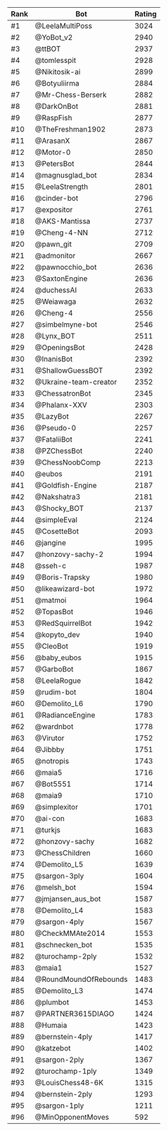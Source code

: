 Rank|Bot|Rating
---|---|---
#1|@LeelaMultiPoss|3024
#2|@YoBot_v2|2940
#3|@ttBOT|2937
#4|@tomlesspit|2928
#5|@Nikitosik-ai|2899
#6|@Botyuliirma|2884
#7|@Mr-Chess-Berserk|2882
#8|@DarkOnBot|2881
#9|@RaspFish|2877
#10|@TheFreshman1902|2873
#11|@ArasanX|2867
#12|@Motor-0|2850
#13|@PetersBot|2844
#14|@magnusglad_bot|2834
#15|@LeelaStrength|2801
#16|@cinder-bot|2796
#17|@expositor|2761
#18|@AKS-Mantissa|2737
#19|@Cheng-4-NN|2712
#20|@pawn_git|2709
#21|@admonitor|2667
#22|@pawnocchio_bot|2636
#23|@SaxtonEngine|2636
#24|@duchessAI|2633
#25|@Weiawaga|2632
#26|@Cheng-4|2556
#27|@simbelmyne-bot|2546
#28|@Lynx_BOT|2511
#29|@OpeningsBot|2428
#30|@InanisBot|2392
#31|@ShallowGuessBOT|2392
#32|@Ukraine-team-creator|2352
#33|@ChessatronBot|2345
#34|@Phalanx-XXV|2303
#35|@LazyBot|2267
#36|@Pseudo-0|2257
#37|@FataliiBot|2241
#38|@PZChessBot|2240
#39|@ChessNoobComp|2213
#40|@eubos|2191
#41|@Goldfish-Engine|2187
#42|@Nakshatra3|2181
#43|@Shocky_BOT|2137
#44|@simpleEval|2124
#45|@CosetteBot|2093
#46|@jangine|1995
#47|@honzovy-sachy-2|1994
#48|@sseh-c|1987
#49|@Boris-Trapsky|1980
#50|@likeawizard-bot|1972
#51|@matmoi|1964
#52|@TopasBot|1946
#53|@RedSquirrelBot|1942
#54|@kopyto_dev|1940
#55|@CleoBot|1919
#56|@baby_eubos|1915
#57|@GarboBot|1867
#58|@LeelaRogue|1842
#59|@rudim-bot|1804
#60|@Demolito_L6|1790
#61|@RadianceEngine|1783
#62|@wardnbot|1778
#63|@Virutor|1752
#64|@Jibbby|1751
#65|@notropis|1743
#66|@maia5|1716
#67|@Bot5551|1714
#68|@maia9|1710
#69|@simplexitor|1701
#70|@ai-con|1683
#71|@turkjs|1683
#72|@honzovy-sachy|1682
#73|@ChessChildren|1660
#74|@Demolito_L5|1639
#75|@sargon-3ply|1604
#76|@melsh_bot|1594
#77|@jmjansen_aus_bot|1587
#78|@Demolito_L4|1583
#79|@sargon-4ply|1567
#80|@CheckMMAte2014|1553
#81|@schnecken_bot|1535
#82|@turochamp-2ply|1532
#83|@maia1|1527
#84|@RoundMoundOfRebounds|1483
#85|@Demolito_L3|1474
#86|@plumbot|1453
#87|@PARTNER3615DIAGO|1424
#88|@Humaia|1423
#89|@bernstein-4ply|1417
#90|@katzebot|1402
#91|@sargon-2ply|1367
#92|@turochamp-1ply|1349
#93|@LouisChess48-6K|1315
#94|@bernstein-2ply|1293
#95|@sargon-1ply|1211
#96|@MinOpponentMoves|592
